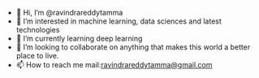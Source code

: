 - 👋 Hi, I’m @ravindrareddytamma
- 👀 I’m interested in machine learning, data sciences and latest technologies
- 🌱 I’m currently learning deep learning
- 💞️ I’m looking to collaborate on anything that makes this world a better place to live.
- 📫 How to reach me mail:ravindrareddytamma@gmail.com

<!---
ravindrareddytamma/ravindrareddytamma is a ✨ special ✨ repository because its `README.md` (this file) appears on your GitHub profile.
You can click the Preview link to take a look at your changes.
--->
